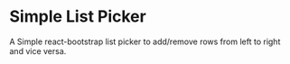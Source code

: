 # Simple List Picker

A Simple react-bootstrap list picker to add/remove rows from left to right and vice versa.
